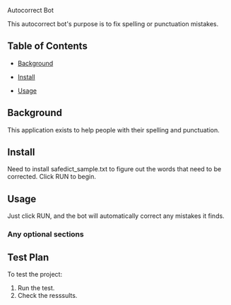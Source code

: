 Autocorrect Bot

This autocorrect bot's purpose is to fix spelling or punctuation mistakes.

## Table of Contents

- [Background](#background)

- [Install](#install)

- [Usage](#usage)

## Background

This application exists to help people with their spelling and punctuation.

## Install

Need to install safedict_sample.txt to figure out the words that need to be corrected.
Click RUN to begin.

## Usage

Just click RUN, and the bot will automatically correct any mistakes it finds. 

### Any optional sections

## Test Plan

To test the project: 

1. Run the test.
2. Check the resssults.